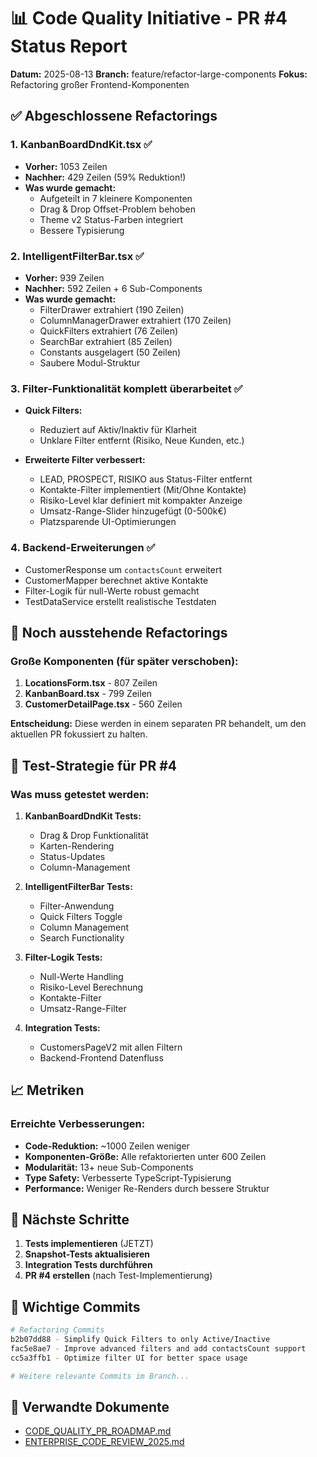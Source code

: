 # 📊 Code Quality Initiative - PR #4 Status Report
**Datum:** 2025-08-13
**Branch:** feature/refactor-large-components
**Fokus:** Refactoring großer Frontend-Komponenten

## ✅ Abgeschlossene Refactorings

### 1. KanbanBoardDndKit.tsx ✅
- **Vorher:** 1053 Zeilen
- **Nachher:** 429 Zeilen (59% Reduktion!)
- **Was wurde gemacht:**
  - Aufgeteilt in 7 kleinere Komponenten
  - Drag & Drop Offset-Problem behoben
  - Theme v2 Status-Farben integriert
  - Bessere Typisierung

### 2. IntelligentFilterBar.tsx ✅
- **Vorher:** 939 Zeilen
- **Nachher:** 592 Zeilen + 6 Sub-Components
- **Was wurde gemacht:**
  - FilterDrawer extrahiert (190 Zeilen)
  - ColumnManagerDrawer extrahiert (170 Zeilen)
  - QuickFilters extrahiert (76 Zeilen)
  - SearchBar extrahiert (85 Zeilen)
  - Constants ausgelagert (50 Zeilen)
  - Saubere Modul-Struktur

### 3. Filter-Funktionalität komplett überarbeitet ✅
- **Quick Filters:**
  - Reduziert auf Aktiv/Inaktiv für Klarheit
  - Unklare Filter entfernt (Risiko, Neue Kunden, etc.)
  
- **Erweiterte Filter verbessert:**
  - LEAD, PROSPECT, RISIKO aus Status-Filter entfernt
  - Kontakte-Filter implementiert (Mit/Ohne Kontakte)
  - Risiko-Level klar definiert mit kompakter Anzeige
  - Umsatz-Range-Slider hinzugefügt (0-500k€)
  - Platzsparende UI-Optimierungen

### 4. Backend-Erweiterungen ✅
- CustomerResponse um `contactsCount` erweitert
- CustomerMapper berechnet aktive Kontakte
- Filter-Logik für null-Werte robust gemacht
- TestDataService erstellt realistische Testdaten

## 📝 Noch ausstehende Refactorings

### Große Komponenten (für später verschoben):
1. **LocationsForm.tsx** - 807 Zeilen
2. **KanbanBoard.tsx** - 799 Zeilen  
3. **CustomerDetailPage.tsx** - 560 Zeilen

**Entscheidung:** Diese werden in einem separaten PR behandelt, um den aktuellen PR fokussiert zu halten.

## 🧪 Test-Strategie für PR #4

### Was muss getestet werden:

1. **KanbanBoardDndKit Tests:**
   - Drag & Drop Funktionalität
   - Karten-Rendering
   - Status-Updates
   - Column-Management

2. **IntelligentFilterBar Tests:**
   - Filter-Anwendung
   - Quick Filters Toggle
   - Column Management
   - Search Functionality

3. **Filter-Logik Tests:**
   - Null-Werte Handling
   - Risiko-Level Berechnung
   - Kontakte-Filter
   - Umsatz-Range-Filter

4. **Integration Tests:**
   - CustomersPageV2 mit allen Filtern
   - Backend-Frontend Datenfluss

## 📈 Metriken

### Erreichte Verbesserungen:
- **Code-Reduktion:** ~1000 Zeilen weniger
- **Komponenten-Größe:** Alle refaktorierten unter 600 Zeilen
- **Modularität:** 13+ neue Sub-Components
- **Type Safety:** Verbesserte TypeScript-Typisierung
- **Performance:** Weniger Re-Renders durch bessere Struktur

## 🎯 Nächste Schritte

1. **Tests implementieren** (JETZT)
2. **Snapshot-Tests aktualisieren**
3. **Integration Tests durchführen**
4. **PR #4 erstellen** (nach Test-Implementierung)

## 📌 Wichtige Commits

```bash
# Refactoring Commits
b2b07dd88 - Simplify Quick Filters to only Active/Inactive
fac5e8ae7 - Improve advanced filters and add contactsCount support  
cc5a3ffb1 - Optimize filter UI for better space usage

# Weitere relevante Commits im Branch...
```

## 🔗 Verwandte Dokumente

- [CODE_QUALITY_PR_ROADMAP.md](/docs/features/CODE_QUALITY_PR_ROADMAP.md)
- [ENTERPRISE_CODE_REVIEW_2025.md](/docs/features/ENTERPRISE_CODE_REVIEW_2025.md)